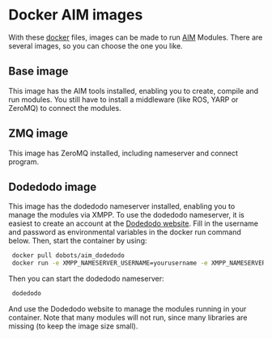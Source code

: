 # Docker AIM images
With these [docker](http://www.docker.io) files, images can be made to run [AIM](http://dobots.github.io/aim) Modules. There are several images, so you can choose the one you like.

## Base image
This image has the AIM tools installed, enabling you to create, compile and run modules. You still have to install a middleware (like ROS, YARP or ZeroMQ) to connect the modules.

## ZMQ image
This image has ZeroMQ installed, including nameserver and connect program.

## Dodedodo image
This image has the dodedodo nameserver installed, enabling you to manage the modules via XMPP.
To use the dodedodo nameserver, it is easiest to create an account at the [Dodedodo website](http://www.dodedodo.com).
Fill in the username and password as environmental variables in the docker run command below.
Then, start the container by using:
```bash
 docker pull dobots/aim_dodedodo
 docker run -e XMPP_NAMESERVER_USERNAME=yourusername -e XMPP_NAMESERVER_PASSWORD=yourpassword -e XMPP_NAMESERVER_RESOURCE=raspberrypi_somename -e AIM_WORKSPACE=/aim_workspace -i -t dobots/aim_dodedodo bash
```

Then you can start the dodedodo nameserver:
```bash
 dodedodo
```

And use the Dodedodo website to manage the modules running in your container.
Note that many modules will not run, since many libraries are missing (to keep the image size small).

